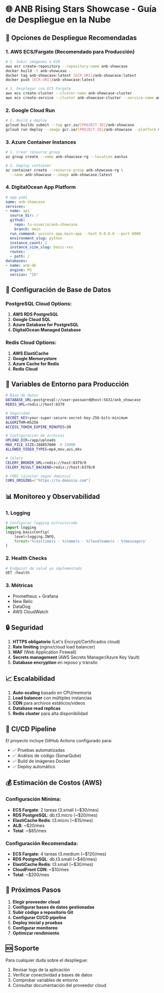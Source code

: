 # 🌐 ANB Rising Stars Showcase - Guía de Despliegue en la Nube

## 🚀 Opciones de Despliegue Recomendadas

### 1. **AWS ECS/Fargate (Recomendado para Producción)**
```bash
# 1. Subir imágenes a ECR
aws ecr create-repository --repository-name anb-showcase
docker build -t anb-showcase .
docker tag anb-showcase:latest [ECR-URI]/anb-showcase:latest
docker push [ECR-URI]/anb-showcase:latest

# 2. Desplegar con ECS Fargate
aws ecs create-cluster --cluster-name anb-showcase-cluster
aws ecs create-service --cluster anb-showcase-cluster --service-name anb-api
```

### 2. **Google Cloud Run**
```bash
# 1. Build y deploy
gcloud builds submit --tag gcr.io/[PROJECT-ID]/anb-showcase
gcloud run deploy --image gcr.io/[PROJECT-ID]/anb-showcase --platform managed
```

### 3. **Azure Container Instances**
```bash
# 1. Crear resource group
az group create --name anb-showcase-rg --location eastus

# 2. Deploy container
az container create --resource-group anb-showcase-rg \
  --name anb-showcase --image anb-showcase:latest
```

### 4. **DigitalOcean App Platform**
```yaml
# app.yaml
name: anb-showcase
services:
- name: api
  source_dir: /
  github:
    repo: tu-usuario/anb-showcase
    branch: main
  run_command: uvicorn app.main:app --host 0.0.0.0 --port 8080
  environment_slug: python
  instance_count: 2
  instance_size_slug: basic-xxs
  routes:
  - path: /
databases:
- name: anb-db
  engine: PG
  version: "15"
```

## 🔧 Configuración de Base de Datos

### PostgreSQL Cloud Options:
1. **AWS RDS PostgreSQL**
2. **Google Cloud SQL**
3. **Azure Database for PostgreSQL**
4. **DigitalOcean Managed Database**

### Redis Cloud Options:
1. **AWS ElastiCache**
2. **Google Memorystore**
3. **Azure Cache for Redis**
4. **Redis Cloud**

## 🔐 Variables de Entorno para Producción

```bash
# Base de datos
DATABASE_URL=postgresql://user:password@host:5432/anb_showcase
REDIS_URL=redis://host:6379

# Seguridad
SECRET_KEY=your-super-secure-secret-key-256-bits-minimum
ALGORITHM=HS256
ACCESS_TOKEN_EXPIRE_MINUTES=30

# Configuración de archivos
UPLOAD_DIR=/app/uploads
MAX_FILE_SIZE=104857600  # 100MB
ALLOWED_VIDEO_TYPES=mp4,mov,avi,mkv

# Celery
CELERY_BROKER_URL=redis://host:6379/0
CELERY_RESULT_BACKEND=redis://host:6379/0

# CORS (ajustar según dominio)
CORS_ORIGINS=["https://tu-dominio.com"]
```

## 📊 Monitoreo y Observabilidad

### 1. **Logging**
```python
# Configurar logging estructurado
import logging
logging.basicConfig(
    level=logging.INFO,
    format='%(asctime)s - %(name)s - %(levelname)s - %(message)s'
)
```

### 2. **Health Checks**
```python
# Endpoint de salud ya implementado
GET /health
```

### 3. **Métricas**
- Prometheus + Grafana
- New Relic
- DataDog
- AWS CloudWatch

## 🔒 Seguridad

1. **HTTPS obligatorio** (Let's Encrypt/Certificados cloud)
2. **Rate limiting** (nginx/cloud load balancer)
3. **WAF** (Web Application Firewall)
4. **Secrets management** (AWS Secrets Manager/Azure Key Vault)
5. **Database encryption** en reposo y tránsito

## 📈 Escalabilidad

1. **Auto-scaling** basado en CPU/memoria
2. **Load balancer** con múltiples instancias
3. **CDN** para archivos estáticos/videos
4. **Database read replicas**
5. **Redis cluster** para alta disponibilidad

## 🧪 CI/CD Pipeline

El proyecto incluye GitHub Actions configurado para:
- ✅ Pruebas automatizadas
- ✅ Análisis de código (SonarQube)
- ✅ Build de imágenes Docker
- ✅ Deploy automático

## 💰 Estimación de Costos (AWS)

### Configuración Mínima:
- **ECS Fargate**: 2 tareas t3.small (~$30/mes)
- **RDS PostgreSQL**: db.t3.micro (~$20/mes)
- **ElastiCache Redis**: t3.micro (~$15/mes)
- **ALB**: ~$20/mes
- **Total**: ~$85/mes

### Configuración Recomendada:
- **ECS Fargate**: 4 tareas t3.medium (~$120/mes)
- **RDS PostgreSQL**: db.t3.small (~$40/mes)
- **ElastiCache Redis**: t3.small (~$30/mes)
- **CloudFront CDN**: ~$10/mes
- **Total**: ~$200/mes

## 📱 Próximos Pasos

1. **Elegir proveedor cloud**
2. **Configurar bases de datos gestionadas**
3. **Subir código a repositorio Git**
4. **Configurar CI/CD pipeline**
5. **Deploy inicial y pruebas**
6. **Configurar monitoreo**
7. **Optimizar rendimiento**

## 🆘 Soporte

Para cualquier duda sobre el despliegue:
1. Revisar logs de la aplicación
2. Verificar conectividad a bases de datos
3. Comprobar variables de entorno
4. Consultar documentación del proveedor cloud